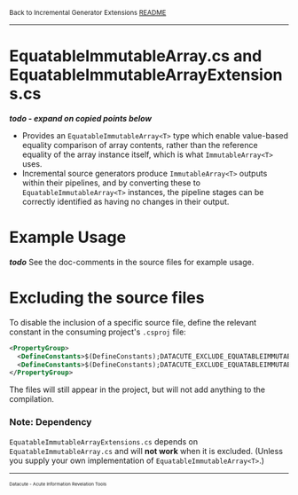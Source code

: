 <small>Back to Incremental Generator Extensions [README](../README.md)</small>

---
# EquatableImmutableArray.cs and EquatableImmutableArrayExtensions.cs
***todo - expand on copied points below***

- Provides an `EquatableImmutableArray<T>` type which enable value-based
  equality comparison of array contents, rather than the reference equality
  of the array instance itself, which is what `ImmutableArray<T>` uses.
- Incremental source generators produce `ImmutableArray<T>` outputs within their
  pipelines, and by converting these to `EquatableImmutableArray<T>` instances,
  the pipeline stages can be correctly identified as having no changes in their
  output.

# Example Usage

_**todo**_ See the doc-comments in the source files for example usage.

# Excluding the source files

To disable the inclusion of a specific source file,
define the relevant constant in the consuming project's `.csproj` file:

```XML
<PropertyGroup>
  <DefineConstants>$(DefineConstants);DATACUTE_EXCLUDE_EQUATABLEIMMUTABLEARRAY</DefineConstants>
  <DefineConstants>$(DefineConstants);DATACUTE_EXCLUDE_EQUATABLEIMMUTABLEARRAYEXTENSIONS</DefineConstants>
</PropertyGroup>
```

The files will still appear in the project, but will not add anything to the compilation.

### Note: Dependency
`EquatableImmutableArrayExtensions.cs` depends on `EquatableImmutableArray.cs` and will **not work** when it
is excluded. (Unless you supply your own implementation of `EquatableImmutableArray<T>`.)

---
<small>
<small>
<small>
Datacute - Acute Information Revelation Tools
</small>
</small>
</small>